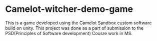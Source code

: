 # Camelot-witcher-demo-game
This is a game developed using the Camelot Sandbox custom software build on unity. This project was done as a part of submission to the PSD(Principles of Software development) Cousre work in MS.
